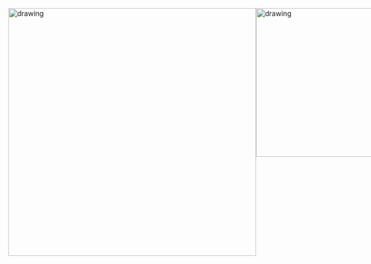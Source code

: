 <div style="display: flex;">
    <img src="https://i.ibb.co/3F5Qzv5/Screenshot-2023-09-22-205314.png" alt="drawing" width="500" height="500"/>
    <img src="https://i.ibb.co/XjmHBBv/Screenshot-2023-09-22-205345.png" alt="drawing" width="300"/>
</div>